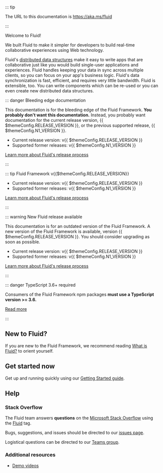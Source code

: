 <vue-markdown v-if="$themeConfig.DOCS_AUDIENCE === 'internal' && $themeConfig.THIS_VERSION === $themeConfig.RELEASE_VERSION">

::: tip

The URL to this documentation is <https://aka.ms/fluid>

:::

</vue-markdown>


Welcome to Fluid!

We built Fluid to make it simpler for developers to build real-time collaborative experiences using Web technology.

Fluid's [distributed data structures](./guide/dds.md) make it easy to write apps that are collaborative just like you
would build single-user applications and experiences. Fluid handles keeping your data in sync across multiple clients,
so you can focus on your app's business logic. Fluid's data synchronization is fast, efficient, and requires very little
bandwidth. Fluid is extensible, too. You can write components which can be re-used or you can even create new
distributed data structures.

<vue-markdown v-if="$themeConfig.THIS_VERSION === $themeConfig.MASTER_BRANCH_VERSION">

::: danger Bleeding edge documentation

This documentation is for the bleeding edge of the Fluid Framework. **You probably don't want this documentation.**
Instead, you probably want <a :href="$themeConfig.RELEASE_URL">documentation for the current release version</a>,
{{ $themeConfig.RELEASE_VERSION }}, or the <a :href="$themeConfig.N1_URL">previous supported release</a>,
{{ $themeConfig.N1_VERSION }}.

- Current release version: <a :href="$themeConfig.RELEASE_URL">v{{ $themeConfig.RELEASE_VERSION }}</a>
- Supported former releases: <a :href="$themeConfig.N1_URL">v{{ $themeConfig.N1_VERSION }}</a>

[Learn more about Fluid's release process](./docs/release-process.md)

:::

</vue-markdown>
<vue-markdown v-else-if="$themeConfig.THIS_VERSION === $themeConfig.RELEASE_VERSION">

::: tip Fluid Framework v{{$themeConfig.RELEASE_VERSION}}

- Current release version: <a :href="$themeConfig.RELEASE_URL">v{{ $themeConfig.RELEASE_VERSION }}</a>
- Supported former releases: <a :href="$themeConfig.N1_URL">v{{ $themeConfig.N1_VERSION }}</a>

[Learn more about Fluid's release process](./docs/release-process.md)

:::

</vue-markdown>
<vue-markdown v-else-if="$themeConfig.THIS_VERSION === $themeConfig.N1_VERSION">

::: warning New Fluid release available

This documentation is for an outdated version of the Fluid Framework. A new version of the Fluid Framework is available,
version {{ $themeConfig.RELEASE_VERSION }}. You should consider upgrading as soon as possible.

- Current release version: <a :href="$themeConfig.RELEASE_URL">v{{ $themeConfig.RELEASE_VERSION }}</a>
- Supported former releases: <a :href="$themeConfig.N1_URL">v{{ $themeConfig.N1_VERSION }}</a>

[Learn more about Fluid's release process](./docs/release-process.md)

:::

</vue-markdown>

::: danger TypeScript 3.6+ required

Consumers of the Fluid Framework npm packages **must use a TypeScript version >= 3.6.**

[Read more](./contributing/breaking-changes.md#fluid-packages-require-consumers-on-typescript-3-6)

:::

## New to Fluid?

If you are new to the Fluid Framework, we recommend reading [What is Fluid?](./what-is-fluid.md) to orient yourself.

## Get started now

Get up and running quickly using our [Getting Started guide](./guide/README.md).

<vue-markdown v-if="$themeConfig.DOCS_AUDIENCE === 'internal'">

## Help

### Stack Overflow

The Fluid team answers **questions** on the [Microsoft Stack Overflow](https://stackoverflow.microsoft.com/) using
the [Fluid](https://stackoverflow.microsoft.com/questions/tagged/fluid) tag.

Bugs, suggestions, and issues should be directed to our [issues page](https://github.com/Microsoft/FluidFramework/issues).

Logistical questions can be directed to our [Teams group](https://teams.microsoft.com/l/team/19%3a10ccb94cae324ec2aabcd6b6322b1a25%40thread.skype/conversations?groupId=9ce27575-2f82-4689-abdb-bcff07e8063b&tenantId=72f988bf-86f1-41af-91ab-2d7cd011db47).

### Additional resources

- [Demo videos](./team/videos.md)

</vue-markdown>
